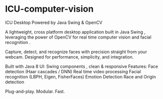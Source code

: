 # ICU-computer-vision
ICU Desktop  Powered by Java Swing & OpenCV

A lightweight, cross platform desktop application built in Java Swing , leveraging the power of OpenCV for real time computer vision and facial recognition .

Capture, detect, and recognize faces with precision straight from your webcam. Designed for performance, simplicity, and integration.

Built with Java 8
UI: Swing components , clean & responsive
Features:
Face detection (Haar cascades / DNN)
Real time video processing
Facial recognition (LBPH, Eigen, FisherFaces)
Emotion Detection 
Race and Origin detection

Plug-and-play. Modular. Fast.
